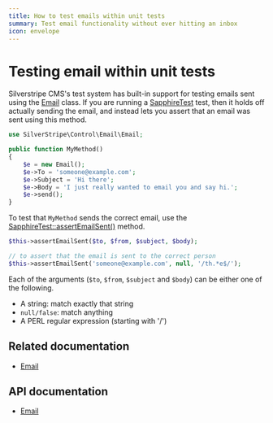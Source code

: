 ```yaml
---
title: How to test emails within unit tests
summary: Test email functionality without ever hitting an inbox
icon: envelope
---
```


# Testing email within unit tests

Silverstripe CMS's test system has built-in support for testing emails sent using the [Email](api:SilverStripe\Control\Email\Email) class. If you are
running a [SapphireTest](api:SilverStripe\Dev\SapphireTest) test, then it holds off actually sending the email, and instead lets you assert that an
email was sent using this method.

```php
use SilverStripe\Control\Email\Email;

public function MyMethod()
{
    $e = new Email();
    $e->To = 'someone@example.com';
    $e->Subject = 'Hi there';
    $e->Body = 'I just really wanted to email you and say hi.';
    $e->send();
}
```

To test that `MyMethod` sends the correct email, use the [SapphireTest::assertEmailSent()](api:SilverStripe\Dev\SapphireTest::assertEmailSent()) method.

```php
$this->assertEmailSent($to, $from, $subject, $body);

// to assert that the email is sent to the correct person
$this->assertEmailSent('someone@example.com', null, '/th.*e$/');
```

Each of the arguments (`$to`, `$from`, `$subject` and `$body`) can be either one of the following.

- A string: match exactly that string
- `null/false`: match anything
- A PERL regular expression (starting with '/')

## Related documentation

- [Email](../../email)

## API documentation

- [Email](api:SilverStripe\Control\Email\Email)
